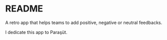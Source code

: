 # README

A retro app that helps teams to add positive, negative or neutral feedbacks.

I dedicate this app to Paraşüt.
